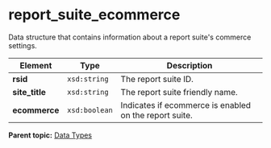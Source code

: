 # report\_suite\_ecommerce

Data structure that contains information about a report suite's commerce settings.

|Element|Type|Description|
|-------|----|-----------|
|**rsid** |`xsd:string` | The report suite ID. |
|**site\_title** |`xsd:string` | The report suite friendly name. |
|**ecommerce** |`xsd:boolean` | Indicates if ecommerce is enabled on the report suite. |

**Parent topic:** [Data Types](../data_types/c_datatypes.md)

